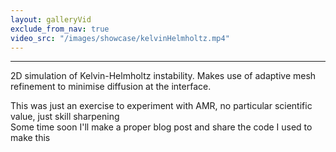 ```yaml
---
layout: galleryVid
exclude_from_nav: true
video_src: "/images/showcase/kelvinHelmholtz.mp4"
---
```


--- 

2D simulation of Kelvin-Helmholtz instability. Makes use of adaptive mesh refinement to minimise diffusion at the interface.  

This was just an exercise to experiment with AMR, no particular scientific value, just skill sharpening  
Some time soon I'll make a proper blog post and share the code I used to make this
